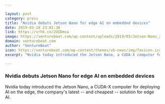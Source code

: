 ```yaml
---

layout: post
category: press
title: "Nvidia debuts Jetson Nano for edge AI on embedded devices"
date: 2019-03-18 23:01:38
link: https://vrhk.co/2UIDmxa
image: https://venturebeat.com/wp-content/uploads/2019/03/Jetson-Nano_2.png?w=1200&strip=all
domain: venturebeat.com
author: "VentureBeat"
icon: https://venturebeat.com/wp-content/themes/vb-news/img/favicon.ico
excerpt: "Nvidia today introduced the Jetson Nano, a CUDA-X computer for deploying AI on the edge, the company's latest -- and cheapest -- solution for edge AI."

---
```


### Nvidia debuts Jetson Nano for edge AI on embedded devices

Nvidia today introduced the Jetson Nano, a CUDA-X computer for deploying AI on the edge, the company's latest -- and cheapest -- solution for edge AI.